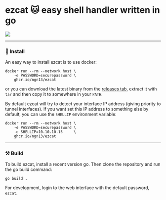 # ezcat 🐱 easy shell handler written in go
![](/assets/showcase.gif)

---

### 🚀 Install 
An easy way to install ezcat is to use docker:
```
docker run --rm --network host \
    -e PASSWORD=securepassword \
    ghcr.io/ngn13/ezcat
```
or you can download the latest binary from the [releases tab](https://github.com/ngn13/ezcat/releases),
extract it with `tar` and then copy it to somewhere in your `PATH`.

By default ezcat will try to detect your interface IP address (giving priority to tunnel interfaces).
If you want set this IP address to something else by default, you can use the `SHELLIP` environment variable:
```
docker run --rm --network host \
    -e PASSWORD=securepassword \
    -e SHELLIP=10.10.10.15     \
    ghcr.io/ngn13/ezcat
```

---

### ⚒️ Build
To build ezcat, install a recent version go. Then clone the repository and run the go build command:
```bash
go build .
```
For development, login to the web interface with the default password, `ezcat`.
